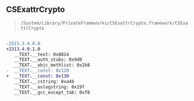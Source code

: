 ## CSExattrCrypto

> `/System/Library/PrivateFrameworks/CSExattrCrypto.framework/CSExattrCrypto`

```diff

-2313.3.4.0.0
+2313.4.0.1.0
   __TEXT.__text: 0x8814
   __TEXT.__auth_stubs: 0x9d0
   __TEXT.__objc_methlist: 0x2b8
-  __TEXT.__const: 0x120
+  __TEXT.__const: 0x130
   __TEXT.__cstring: 0xa4b
   __TEXT.__oslogstring: 0x19f
   __TEXT.__gcc_except_tab: 0xf8

```
